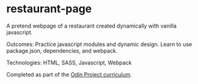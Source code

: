 # restaurant-page
A pretend webpage of a restaurant created dynamically with vanilla javascript. <br>

Outcomes: Practice javascript modules and dynamic design.  Learn to use package.json, dependencies, and webpack. <br>

Technologies: HTML, SASS, Javascript, Webpack <br>

Completed as part of the [Odin Project curriculum](https://www.theodinproject.com/courses/javascript/lessons/restaurant-page).
